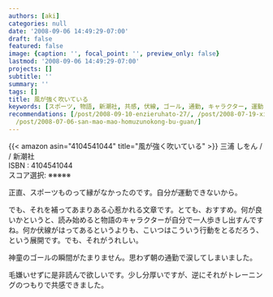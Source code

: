 ```yaml
---
authors: [aki]
categories: null
date: '2008-09-06 14:49:29-07:00'
draft: false
featured: false
image: {caption: '', focal_point: '', preview_only: false}
lastmod: '2008-09-06 14:49:29-07:00'
projects: []
subtitle: ''
summary: ''
tags: []
title: 風が強く吹いている
keywords: [スポーツ, 物語, 新潮社, 共感, 伏線, ゴール, 通勤, キャラクター, 運動, トレーニング]
recommendations: [/post/2008-09-10-enzieruhato-27/, /post/2008-07-19-xi-nomo-nu-gasi-nda/,
  /post/2008-07-06-san-mao-mao-homuzunokong-bu-guan/]
---
```


{{< amazon asin="4104541044" title="風が強く吹いている" >}}
三浦 しをん / / 新潮社  
ISBN : 4104541044  
スコア選択: ※※※※※  
  
正直、スポーツものって縁がなかったのです。自分が運動できないから。  
  
でも、それを補ってあまりある心惹かれる文章です。とても、おすすめ。何が良いかというと、読み始めると物語のキャラクターが自分で一人歩きし出すんですね。何か伏線がはってあるというよりも、こいつはこういう行動をとるだろう、という展開です。でも、それがうれしい。  
  
神童のゴールの瞬間がたまりません。思わず朝の通勤で涙してしまいました。  
  
毛嫌いせずに是非読んで欲しいです。少し分厚いですが、逆にそれがトレーニングのつもりで共感できました。
